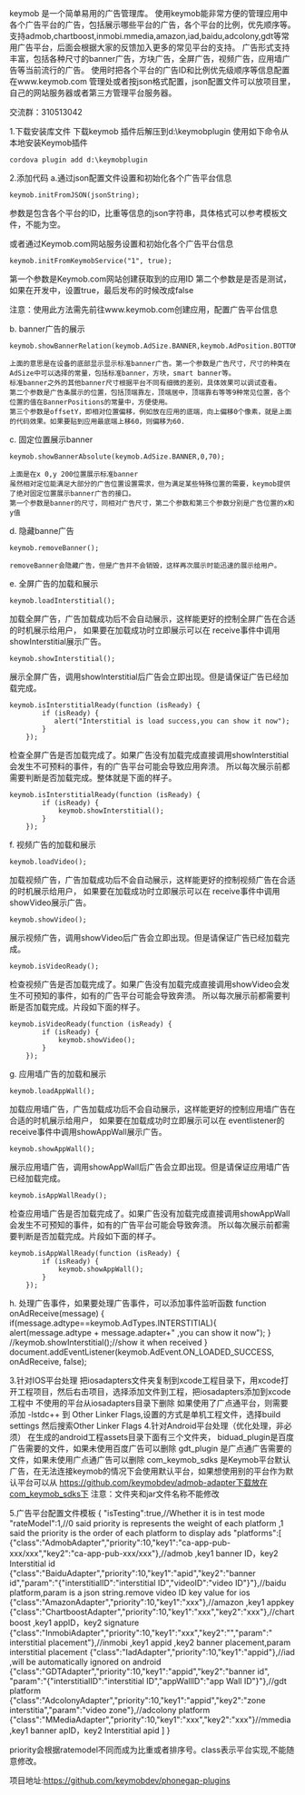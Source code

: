 keymob 是一个简单易用的广告管理库。
使用keymob能非常方便的管理应用中各个广告平台的广告，包括展示哪些平台的广告，各个平台的比例，优先顺序等。
支持admob,chartboost,inmobi.mmedia,amazon,iad,baidu,adcolony,gdt等常用广告平台，后面会根据大家的反馈加入更多的常见平台的支持。
广告形式支持丰富，包括各种尺寸的banner广告，方块广告，全屏广告，视频广告，应用墙广告等当前流行的广告。
使用时把各个平台的广告ID和比例优先级顺序等信息配置在www.keymob.com 管理处或者按json格式配置，json配置文件可以放项目里，自己的网站服务器或者第三方管理平台服务器。

交流群：310513042

1.下载安装库文件
   下载keymob 插件后解压到d:\keymobplugin
   使用如下命令从本地安装Keymob插件

	cordova plugin add d:\keymobplugin
   
2.添加代码
 a.通过json配置文件设置和初始化各个广告平台信息

	keymob.initFromJSON(jsonString);

   参数是包含各个平台的ID，比重等信息的json字符串，具体格式可以参考模板文件，不能为空。

   或者通过Keymob.com网站服务设置和初始化各个广告平台信息

	keymob.initFromKeymobService("1", true);

   
   第一个参数是Keymob.com网站创建获取到的应用ID
   第二个参数是是否是测试，如果在开发中，设置true，最后发布的时候改成false

   注意：使用此方法需先前往www.keymob.com创建应用，配置广告平台信息

 b. banner广告的展示 

	keymob.showBannerRelation(keymob.AdSize.BANNER,keymob.AdPosition.BOTTOM_CENTER,0);

    上面的意思是在设备的底部显示显示标准banner广告。第一个参数是广告尺寸，尺寸的种类在AdSize中可以选择的常量，包括标准banner，方块，smart banner等。
    标准banner之外的其他banner尺寸根据平台不同有细微的差别，具体效果可以调试查看。
    第二个参数是广告条展示的位置，包括顶端靠左，顶端居中，顶端靠右等等9种常见位置，各个位置的值在BannerPositions的常量中，方便使用。
    第三个参数是offsetY，即相对位置偏移，例如放在应用的底端，向上偏移0个像素，就是上面的代码效果。如果要贴到应用最底端上移60，则偏移为60.
 
 c. 固定位置展示banner
	
	keymob.showBannerAbsolute(keymob.AdSize.BANNER,0,70);

    上面是在x 0,y 200位置展示标准banner
    虽然相对定位能满足大部分的广告位置设置需求，但为满足某些特殊位置的需要，keymob提供了绝对固定位置展示banner广告的接口。
    第一个参数是banner的尺寸，同相对广告尺寸，第二个参数和第三个参数分别是广告位置的x和y值

 d. 隐藏banne广告
	
	keymob.removeBanner();

    removeBanner会隐藏广告，但是广告并不会销毁，这样再次展示时能迅速的展示给用户。
    
 e. 全屏广告的加载和展示

	keymob.loadInterstitial();

   加载全屏广告，广告加载成功后不会自动展示，这样能更好的控制全屏广告在合适的时机展示给用户，
   如果要在加载成功时立即展示可以在 receive事件中调用showInterstitial展示广告。

	keymob.showInterstitial();

   展示全屏广告，调用showInterstitial后广告会立即出现。但是请保证广告已经加载完成。

	keymob.isInterstitialReady(function (isReady) {
            if (isReady) {
               alert("Interstitial is load success,you can show it now");
            }
        });

   检查全屏广告是否加载完成了。如果广告没有加载完成直接调用showInterstitial会发生不可预料的事件，有的广告平台可能会导致应用奔溃。
   所以每次展示前都需要判断是否加载完成。整体就是下面的样子。

   	keymob.isInterstitialReady(function (isReady) {
            if (isReady) {
                keymob.showInterstitial();
            }
        });

f. 视频广告的加载和展示

	keymob.loadVideo();

   加载视频广告，广告加载成功后不会自动展示，这样能更好的控制视频广告在合适的时机展示给用户，
   如果要在加载成功时立即展示可以在 receive事件中调用showVideo展示广告。

	keymob.showVideo();

   展示视频广告，调用showVideo后广告会立即出现。但是请保证广告已经加载完成。

	keymob.isVideoReady();

   检查视频广告是否加载完成了。如果广告没有加载完成直接调用showVideo会发生不可预知的事件，如有的广告平台可能会导致奔溃。
   所以每次展示前都需要判断是否加载完成。片段如下面的样子。

	keymob.isVideoReady(function (isReady) {
            if (isReady) {
                keymob.showVideo();
            }
        });

g. 应用墙广告的加载和展示

	keymob.loadAppWall();

   加载应用墙广告，广告加载成功后不会自动展示，这样能更好的控制应用墙广告在合适的时机展示给用户，
   如果要在加载成功时立即展示可以在 eventlistener的 receive事件中调用showAppWall展示广告。

	keymob.showAppWall();

   展示应用墙广告，调用showAppWall后广告会立即出现。但是请保证应用墙广告已经加载完成。

	keymob.isAppWallReady();

   检查应用墙广告是否加载完成了。如果广告没有加载完成直接调用showAppWall会发生不可预知的事件，如有的广告平台可能会导致奔溃。
   所以每次展示前都需要判断是否加载完成。片段如下面的样子。

   	keymob.isAppWallReady(function (isReady) {
            if (isReady) {
                keymob.showAppWall();
            }
        });
h. 处理广告事件，如果要处理广告事件，可以添加事件监听函数
    function onAdReceive(message) {
        if(message.adtype==keymob.AdTypes.INTERSTITIAL){
            alert(message.adtype + message.adapter+" ,you can show it now");
        }
        //keymob.showInterstitial();//show it when received
    }
 document.addEventListener(keymob.AdEvent.ON_LOADED_SUCCESS, onAdReceive, false);

3.针对IOS平台处理
  把iosadapters文件夹复制到xcode工程目录下，用xcode打开工程项目，然后右击项目，选择添加文件到工程，把iosadapters添加到xcode工程中
   不使用的平台从iosadapters目录下删除
  如果使用了广点通平台，则需要添加  -lstdc++   到 Other Linker Flags,设置的方式是单机工程文件，选择build settings 然后搜索Other Linker Flags
4.针对Android平台处理（优化处理，非必须）
  在生成的android工程assets目录下面有三个文件夹，
  biduad_plugin是百度广告需要的文件，如果未使用百度广告可以删除
  gdt_plugin   是广点通广告需要的文件，如果未使用广点通广告可以删除
  com_keymob_sdks  是Keymob平台默认广告，在无法连接keymob的情况下会使用默认平台，如果想使用别的平台作为默认平台可以从
  https://github.com/keymobdev/admob-adapter下载放在com_keymob_sdks下
  注意：文件夹和jar文件名称不能修改

5.广告平台配置文件模板
	{
		"isTesting":true,//Whether it is in test mode
		"rateModel":1,//0 said priority is  represents the weight of each platform ,1 said the priority is the order of each platform to display ads
		"platforms":[
		{"class":"AdmobAdapter","priority":10,"key1":"ca-app-pub-xxx/xxx","key2":"ca-app-pub-xxx/xxx"},//admob  ,key1 banner ID，key2 Interstitial id
		{"class":"BaiduAdapter","priority":10,"key1":"apid","key2":"banner id","param":"{\"interstitialID\":\"interstitial ID\",\"videoID\":\"video ID\"}"},//baidu platform,param is a json string.remove video ID key value for ios
		{"class":"AmazonAdapter","priority":10,"key1":"xxx"},//amazon ,key1 appkey
		{"class":"ChartboostAdapter","priority":10,"key1":"xxx","key2":"xxx"},//chartboost ,key1 appID，key2 signature
		{"class":"InmobiAdapter","priority":10,"key1":"xxx","key2":"","param":" interstitial placement"},//inmobi ,key1 appid ,key2 banner placement,param interstitial placement
		{"class":"IadAdapter","priority":10,"key1":"appid"},//iad ,will be automatically ignored on android
		{"class":"GDTAdapter","priority":10,"key1":"appid","key2":"banner id", "param":"{\"interstitialID\":\"interstitial ID\",\"appWallID\":\"app Wall ID\"}"},//gdt platform
		{"class":"AdcolonyAdapter","priority":10,"key1":"appid","key2":"zone interstitia","param":"video zone"},//adcolony platform
		{"class":"MMediaAdapter","priority":10,"key1":"xxx","key2":"xxx"}//mmedia ,key1 banner apID，key2 Interstitial apid
		]
	}

priority会根据ratemodel不同而成为比重或者排序号。class表示平台实现,不能随意修改。

项目地址:https://github.com/keymobdev/phonegap-plugins